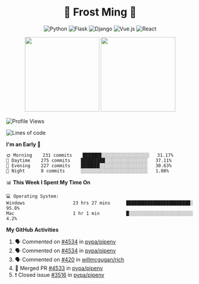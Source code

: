 <h1 align="center">🦄 Frost Ming 🐍</h1>

<div align="center">

![Python](https://img.shields.io/badge/-Python-%233776ab?logo=python&style=for-the-badge&logoColor=white)
![Flask](https://img.shields.io/badge/-Flask-%23eeeeee?logo=flask&style=for-the-badge&logoColor=black)
![Django](https://img.shields.io/badge/-Django-%23092E20?logo=django&style=for-the-badge&logoColor=white)
![Vue.js](https://img.shields.io/badge/-Vue.js-%234fc08d?logo=vue.js&style=for-the-badge&logoColor=white)
![React](https://img.shields.io/badge/-React-%2357d8fb?logo=react&style=for-the-badge&logoColor=white)

</div>

<p align="center">
  <img height="200" src="https://github-readme-stats.vercel.app/api?username=frostming&show_icons=true&theme=dracula&include_all_commits=true" />
  <img height="200" src="https://github-readme-stats.vercel.app/api/top-langs/?username=frostming&theme=dracula&show_icons=true" />
</p>

<!--START_SECTION:waka-->
![Profile Views](http://img.shields.io/badge/Profile%20Views-38-blue)

![Lines of code](https://img.shields.io/badge/From%20Hello%20World%20I%27ve%20Written-13.8%20million%20lines%20of%20code-blue)

**I'm an Early 🐤** 

```text
🌞 Morning    231 commits    ███████░░░░░░░░░░░░░░░░░░   31.17% 
🌆 Daytime    275 commits    █████████░░░░░░░░░░░░░░░░   37.11% 
🌃 Evening    227 commits    ███████░░░░░░░░░░░░░░░░░░   30.63% 
🌙 Night      8 commits      ░░░░░░░░░░░░░░░░░░░░░░░░░   1.08%

```


📊 **This Week I Spent My Time On** 

```text
💻 Operating System: 
Windows                  23 hrs 27 mins      ████████████████████████░   95.8% 
Mac                      1 hr 1 min          █░░░░░░░░░░░░░░░░░░░░░░░░   4.2%

```


<!--END_SECTION:waka-->

**My GitHub Activities**

<!--START_SECTION:activity-->
1. 🗣 Commented on [#4534](https://github.com/pypa/pipenv/issues/4534) in [pypa/pipenv](https://github.com/pypa/pipenv)
2. 🗣 Commented on [#4534](https://github.com/pypa/pipenv/issues/4534) in [pypa/pipenv](https://github.com/pypa/pipenv)
3. 🗣 Commented on [#420](https://github.com/willmcgugan/rich/issues/420) in [willmcgugan/rich](https://github.com/willmcgugan/rich)
4. 🎉 Merged PR [#4533](https://github.com/pypa/pipenv/pull/4533) in [pypa/pipenv](https://github.com/pypa/pipenv)
5. ❗️ Closed issue [#3516](https://github.com/pypa/pipenv/issues/3516) in [pypa/pipenv](https://github.com/pypa/pipenv)
<!--END_SECTION:activity-->

